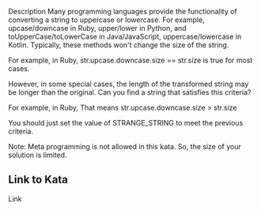 Description
Many programming languages provide the functionality of converting a string to uppercase or lowercase. For example, upcase/downcase in Ruby, upper/lower in Python, and toUpperCase/toLowerCase in Java/JavaScript, uppercase/lowercase in Kotlin. Typically, these methods won't change the size of the string.

For example, in Ruby, str.upcase.downcase.size == str.size is true for most cases.

However, in some special cases, the length of the transformed string may be longer than the original. Can you find a string that satisfies this criteria?

For example, in Ruby, That means str.upcase.downcase.size > str.size

You should just set the value of STRANGE_STRING to meet the previous criteria.

Note: Meta programming is not allowed in this kata. So, the size of your solution is limited.

## Link to Kata

Link
